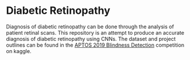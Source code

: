 # Diabetic Retinopathy
Diagnosis of diabetic retinopathy can be done through the analysis of patient retinal scans. This repository is an attempt to produce an accurate diagnosis of diabetic retinopathy using CNNs. The dataset and project outlines can be found in the [APTOS 2019 Blindness Detection](https://www.kaggle.com/c/aptos2019-blindness-detection) competition on kaggle.
